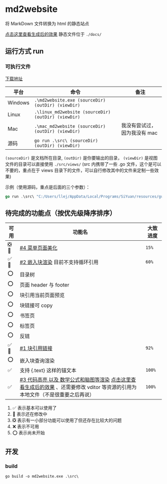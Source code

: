 # md2website

将 MarkDown 文件转换为 html 的静态站点

[点击这里查看生成后的效果](https://2234839.github.io/md2website/) 静态文件位于 `./docs/`

## 运行方式 run

### 可执行文件

[下载地址](https://github.com/2234839/md2website/releases)

| 平台    | 命令                                                | 备注                         |
| ------- | --------------------------------------------------- | ---------------------------- |
| Windows | `.\md2website.exe (sourceDir) (outDir) (viewDir)`   |                              |
| Linux   | `.\linux_md2website (sourceDir) (outDir) (viewDir)` |                              |
| Mac     | `.\mac_md2website (sourceDir) (outDir) (viewDir)`   | 我没有尝试过，因为我没有 mac |
| 源码    | `go run .\src\ (sourceDir) (outDir) (viewDir)`      |                              |

`(sourceDir)` 是文档所在目录, `(outDir)` 是你要输出的目录， `(viewDir)` 是视图文件的目录可以直接使用 `./src/views/` (src 内携带了一些 .go 文件，这个是可以不要的，重点在于 views 目录下的文件，可以自行修改其中的文件来定制一些效果)

示例（使用源码，重点是后面的三个参数）：

```go
go run .\src\ "C:/Users/llej/AppData/Local/Programs/SiYuan/resources/guide/思源笔记用户指南" "D:/code/md2website/docs" "./src/views/"
```

## 待完成的功能点（按优先级降序排序）

| 可用 | 功能名 | 大致进度 |
| --- | --- | --- |
| ❎🔨 | [#4 菜单页面美化](https://github.com/2234839/md2website/issues/4) | `15%` |
| ✅🔨 | [#2 嵌入块渲染](https://github.com/2234839/md2website/issues/2) 目前不支持循环引用 | `60%` |
| ⭕ | 目录树 |  |
| ⭕ | 页面 header 与 footer |  |
| ⭕ | 块引用当前页面预览 |  |
| ⭕ | 块链接可 copy |  |
| ⭕ | 书签页 |  |
| ⭕ | 标签页 |  |
| ⭕ | 反链 |  |
| ✅🔨 | [#1 块引用链接](https://github.com/2234839/md2website/issues/1) | `92%` |
| ⭕ | 嵌入块查询渲染 |  |
| ✅ | 支持 {.text} 这样的锚文本 | `100%` |
| ✅ | [#3 代码高亮 以及 数学公式和脑图等渲染](https://github.com/2234839/md2website/issues/3) [点击这里查看生成后的效果](https://2234839.github.io/md2website/Markdown%20%e4%bd%bf%e7%94%a8%e6%8c%87%e5%8d%97/Markdown%20%e5%ae%8c%e6%95%b4%e7%a4%ba%e4%be%8b.html#%E6%95%B0%E5%AD%A6%E5%85%AC%E5%BC%8F) 、还需要修改 vditor 等资源的引用为本地文件（不是很重要之后再说） | `100%` |

1. ✅ 表示基本可以使用了
2. 🔨 表示还在修改中
3. ❎ 表示有一小部分功能可以使用了但还存在比较大的问题
4. ❌ 表示不可用
5. ⭕ 表示尚未开始

## 开发

### build

`go build -o md2website.exe .\src\`
